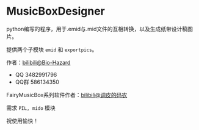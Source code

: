 # MusicBoxDesigner

python编写的程序，用于.emid与.mid文件的互相转换，以及生成纸带设计稿图片。

提供两个子模块 `emid` 和 `exportpics`。

作者：[bilibili@Bio-Hazard](https://space.bilibili.com/37179776)
- QQ 3482991796
- QQ群 586134350

FairyMusicBox系列软件作者：[bilibili@调皮的码农](https://space.bilibili.com/40962795)

需求 `PIL, mido` 模块

祝使用愉快！
